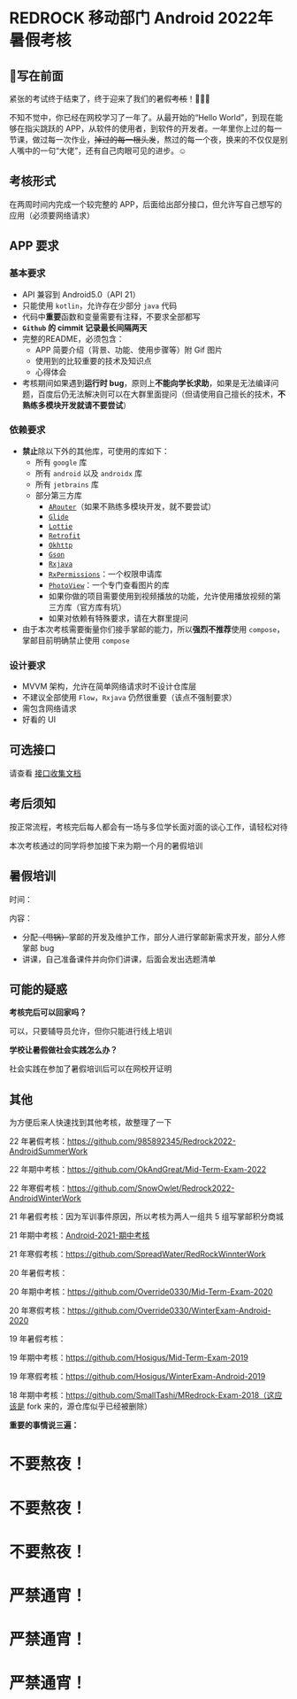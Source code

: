 # REDROCK 移动部门 Android 2022年暑假考核

## 📝写在前面

紧张的考试终于结束了，终于迎来了我们的暑假~~考核~~！👏👏👏

不知不觉中，你已经在网校学习了一年了。从最开始的“Hello World”，到现在能够在指尖跳跃的 APP，从软件的使用者，到软件的开发者。一年里你上过的每一节课，做过每一次作业，~~掉过的每一根头发~~，熬过的每一个夜，换来的不仅仅是别人嘴中的一句“大佬”，还有自己肉眼可见的进步。☺️

## 考核形式

在两周时间内完成一个较完整的 APP，后面给出部分接口，但允许写自己想写的应用（必须要网络请求）

## APP 要求

### 基本要求

- API 兼容到 Android5.0（API 21）
- 只能使用 `kotlin`，允许存在少部分 `java` 代码
- 代码中**重要**函数和变量需要有注释，不要求全部都写
- **`Github` 的 cimmit 记录最长间隔两天**
- 完整的README，必须包含：
  - APP 简要介绍（背景、功能、使用步骤等）附 Gif 图片
  - 使用到的比较重要的技术及知识点
  - 心得体会
- 考核期间如果遇到**运行时 bug**，原则上**不能向学长求助**，如果是无法编译问题，百度后仍无法解决则可以在大群里面提问（但请使用自己擅长的技术，**不熟练多模块开发就请不要尝试**）

### 依赖要求

- **禁止**除以下外的其他库，可使用的库如下：
  - 所有 `google` 库
  - 所有 `android` 以及 `androidx` 库
  - 所有 `jetbrains` 库
  - 部分第三方库
    - [`ARouter`](https://github.com/alibaba/ARouter)（如果不熟练多模块开发，就不要尝试）
    - [`Glide`](https://github.com/bumptech/glide)
    - [`Lottie`](https://lottiefiles.com/blog/working-with-lottie/getting-started-with-lottie-animations-in-android-app)
    - [`Retrofit`](https://github.com/square/retrofit)
    - [`Okhttp`](https://github.com/square/okhttp)
    - [`Gson`](https://github.com/google/gson)
    - [`Rxjava`](https://github.com/ReactiveX/RxJava)
    - [`RxPermissions`](https://github.com/tbruyelle/RxPermissions)：一个权限申请库
    - [`PhotoView`](https://github.com/Baseflow/PhotoView)：一个专门查看图片的库
    - 如果你做的项目需要使用到视频播放的功能，允许使用播放视频的第三方库（官方库有坑）
    - 如果对依赖有特殊要求，请在大群里提问
- 由于本次考核需要衡量你们接手掌邮的能力，所以**强烈不推荐**使用 `compose`，掌邮目前明确禁止使用 `compose`

### 设计要求

- MVVM 架构，允许在简单网络请求时不设计仓库层
- 不建议全部使用 `Flow`，`Rxjava` 仍然很重要（该点不强制要求）
- 需包含网络请求
- 好看的 UI

## 可选接口

请查看 [接口收集文档](./接口收集文档.md)



## 考后须知

按正常流程，考核完后每人都会有一场与多位学长面对面的谈心工作，请轻松对待

本次考核通过的同学将参加接下来为期一个月的暑假培训

## 暑假培训

时间：

内容：

- 分配~~（甩锅）~~掌邮的开发及维护工作，部分人进行掌邮新需求开发，部分人修掌邮 bug
- 讲课，自己准备课件并向你们讲课，后面会发出选题清单

## 可能的疑惑

**考核完后可以回家吗？**

可以，只要辅导员允许，但你只能进行线上培训

**学校让暑假做社会实践怎么办？**

社会实践在参加了暑假培训后可以在网校开证明



## 其他

为方便后来人快速找到其他考核，故整理了一下

22 年暑假考核：https://github.com/985892345/Redrock2022-AndroidSummerWork

22 年期中考核：https://github.com/OkAndGreat/Mid-Term-Exam-2022

22 年寒假考核：https://github.com/SnowOwlet/Redrock2022-AndroidWinterWork

21 年暑假考核：因为军训事件原因，所以考核为两人一组共 5 组写掌邮积分商城

21 年期中考核：[Android-2021-期中考核](./其他届的考核/Android-2021-期中考核.pdf)

21 年寒假考核：https://github.com/SpreadWater/RedRockWinnterWork

20 年暑假考核：

20 年期中考核：https://github.com/Override0330/Mid-Term-Exam-2020

20 年寒假考核：https://github.com/Override0330/WinterExam-Android-2020

19 年暑假考核：

19 年期中考核：https://github.com/Hosigus/Mid-Term-Exam-2019

19 年寒假考核：https://github.com/Hosigus/WinterExam-Android-2019

18 年期中考核：https://github.com/SmallTashi/MRedrock-Exam-2018（这应该是 fork 来的，源仓库似乎已经被删除）





**重要的事情说三遍：**

# 不要熬夜！

# 不要熬夜！

# 不要熬夜！

# 严禁通宵！

# 严禁通宵！

# 严禁通宵！

